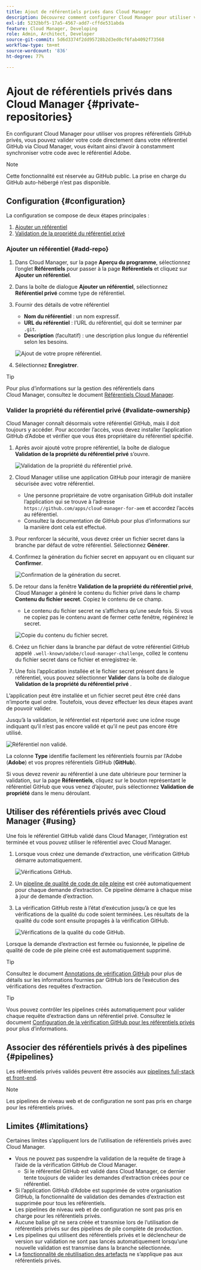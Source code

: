 ```yaml
---
title: Ajout de référentiels privés dans Cloud Manager
description: Découvrez comment configurer Cloud Manager pour utiliser vos propres référentiels GitHub privés.
exl-id: 5232bbf5-17a5-4567-add7-cffde531abda
feature: Cloud Manager, Developing
role: Admin, Architect, Developer
source-git-commit: 5d6d3374f2dd95728b2d3ed0cf6fab4092f73568
workflow-type: tm+mt
source-wordcount: '836'
ht-degree: 77%

---
```


# Ajout de référentiels privés dans Cloud Manager {#private-repositories}

En configurant Cloud Manager pour utiliser vos propres référentiels GitHub privés, vous pouvez valider votre code directement dans votre référentiel GitHub via Cloud Manager, vous évitant ainsi d’avoir à constamment synchroniser votre code avec le référentiel Adobe.

>[!NOTE]
>
>Cette fonctionnalité est réservée au GitHub public. La prise en charge du GitHub auto-hébergé n’est pas disponible.

## Configuration {#configuration}

La configuration se compose de deux étapes principales :

1. [Ajouter un référentiel](#add-repo)
1. [Validation de la propriété du référentiel privé](#validate-ownership)

### Ajouter un référentiel {#add-repo}

1. Dans Cloud Manager, sur la page **Aperçu du programme**, sélectionnez l’onglet **Référentiels** pour passer à la page **Référentiels** et cliquez sur **Ajouter un référentiel**.

1. Dans la boîte de dialogue **Ajouter un référentiel**, sélectionnez **Référentiel privé** comme type de référentiel.

1. Fournir des détails de votre référentiel

   * **Nom du référentiel** : un nom expressif.
   * **URL du référentiel** : l’URL du référentiel, qui doit se terminer par `.git`.
   * **Description** (facultatif) : une description plus longue du référentiel selon les besoins.

   ![Ajout de votre propre référentiel.](/help/implementing/cloud-manager/assets/repos/add-own-github.png)

1. Sélectionnez **Enregistrer**.

>[!TIP]
>
>Pour plus d’informations sur la gestion des référentiels dans Cloud Manager, consultez le document [Référentiels Cloud Manager](/help/implementing/cloud-manager/managing-code/managing-repositories.md).

### Valider la propriété du référentiel privé {#validate-ownership}

Cloud Manager connaît désormais votre référentiel GitHub, mais il doit toujours y accéder. Pour accorder l’accès, vous devez installer l’application GitHub d’Adobe et vérifier que vous êtes propriétaire du référentiel spécifié.

1. Après avoir ajouté votre propre référentiel, la boîte de dialogue **Validation de la propriété du référentiel privé** s’ouvre.

   ![Validation de la propriété du référentiel privé.](/help/implementing/cloud-manager/assets/repos/private-repo-validate.png)

1. Cloud Manager utilise une application GitHub pour interagir de manière sécurisée avec votre référentiel.
   * Une personne propriétaire de votre organisation GitHub doit installer l’application qui se trouve à l’adresse `https://github.com/apps/cloud-manager-for-aem` et accordez l’accès au référentiel.
   * Consultez la documentation de GitHub pour plus d’informations sur la manière dont cela est effectué.

1. Pour renforcer la sécurité, vous devez créer un fichier secret dans la branche par défaut de votre référentiel. Sélectionnez **Générer**.

1. Confirmez la génération du fichier secret en appuyant ou en cliquant sur **Confirmer**.

   ![Confirmation de la génération du secret.](/help/implementing/cloud-manager/assets/repos/confirm-generation.png)

1. De retour dans la fenêtre **Validation de la propriété du référentiel privé**, Cloud Manager a généré le contenu du fichier privé dans le champ **Contenu du fichier secret**. Copiez le contenu de ce champ.

   * Le contenu du fichier secret ne s’affichera qu’une seule fois. Si vous ne copiez pas le contenu avant de fermer cette fenêtre, régénérez le secret.

   ![Copie du contenu du fichier secret.](/help/implementing/cloud-manager/assets/repos/new-secret.png)

1. Créez un fichier dans la branche par défaut de votre référentiel GitHub appelé `.well-known/adobe/cloud-manager-challenge`, collez le contenu du fichier secret dans ce fichier et enregistrez-le.

1. Une fois l’application installée et le fichier secret présent dans le référentiel, vous pouvez sélectionner **Valider** dans la boîte de dialogue **Validation de la propriété du référentiel privé** .

L’application peut être installée et un fichier secret peut être créé dans n’importe quel ordre. Toutefois, vous devez effectuer les deux étapes avant de pouvoir valider.

Jusqu’à la validation, le référentiel est répertorié avec une icône rouge indiquant qu’il n’est pas encore validé et qu’il ne peut pas encore être utilisé.

![Référentiel non validé.](/help/implementing/cloud-manager/assets/repos/unvalidated-repo.png)

La colonne **Type** identifie facilement les référentiels fournis par l’Adobe (**Adobe**) et vos propres référentiels GitHub (**GitHub**).

Si vous devez revenir au référentiel à une date ultérieure pour terminer la validation, sur la page **Référentiels**, cliquez sur le bouton représentant le référentiel GitHub que vous venez d’ajouter, puis sélectionnez **Validation de propriété** dans le menu déroulant.

## Utiliser des référentiels privés avec Cloud Manager {#using}

Une fois le référentiel GitHub validé dans Cloud Manager, l’intégration est terminée et vous pouvez utiliser le référentiel avec Cloud Manager.

1. Lorsque vous créez une demande d’extraction, une vérification GitHub démarre automatiquement.

   ![Vérifications GitHub.](/help/implementing/cloud-manager/assets/repos/github-checks.png)

1. Un [pipeline de qualité de code de pile pleine](/help/implementing/cloud-manager/configuring-pipelines/introduction-ci-cd-pipelines.md) est créé automatiquement pour chaque demande d’extraction. Ce pipeline démarre à chaque mise à jour de demande d’extraction.

1. La vérification GitHub reste à l’état d’exécution jusqu’à ce que les vérifications de la qualité du code soient terminées. Les résultats de la qualité du code sont ensuite propagés à la vérification GitHub.

   ![Vérifications de la qualité du code GitHub.](/help/implementing/cloud-manager/assets/repos/github-code-quality.png)

Lorsque la demande d’extraction est fermée ou fusionnée, le pipeline de qualité de code de pile pleine créé est automatiquement supprimé.

>[!TIP]
>
>Consultez le document [Annotations de vérification GitHub](github-annotations.md) pour plus de détails sur les informations fournies par GitHub lors de l’exécution des vérifications des requêtes d’extraction.

>[!TIP]
>
>Vous pouvez contrôler les pipelines créés automatiquement pour valider chaque requête d’extraction dans un référentiel privé. Consultez le document [Configuration de la vérification GitHub pour les référentiels privés](github-check-config.md) pour plus d’informations.

## Associer des référentiels privés à des pipelines {#pipelines}

Les référentiels privés validés peuvent être associés aux [pipelines full-stack et front-end](/help/implementing/cloud-manager/configuring-pipelines/introduction-ci-cd-pipelines.md).

>[!NOTE]
>
>Les pipelines de niveau web et de configuration ne sont pas pris en charge pour les référentiels privés.

## Limites {#limitations}

Certaines limites s’appliquent lors de l’utilisation de référentiels privés avec Cloud Manager.

* Vous ne pouvez pas suspendre la validation de la requête de tirage à l’aide de la vérification GitHub de Cloud Manager.
   * Si le référentiel GitHub est validé dans Cloud Manager, ce dernier tente toujours de valider les demandes d’extraction créées pour ce référentiel.
* Si l’application GitHub d’Adobe est supprimée de votre organisation GitHub, la fonctionnalité de validation des demandes d’extraction est supprimée pour tous les référentiels.
* Les pipelines de niveau web et de configuration ne sont pas pris en charge pour les référentiels privés.
* Aucune balise git ne sera créée et transmise lors de l’utilisation de référentiels privés sur des pipelines de pile complète de production.
* Les pipelines qui utilisent des référentiels privés et le déclencheur de version sur validation ne sont pas lancés automatiquement lorsqu’une nouvelle validation est transmise dans la branche sélectionnée.
* La [fonctionnalité de réutilisation des artefacts](/help/implementing/cloud-manager/getting-access-to-aem-in-cloud/setting-up-project.md#build-artifact-reuse) ne s’applique pas aux référentiels privés.
